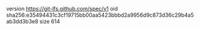 version https://git-lfs.github.com/spec/v1
oid sha256:e35494431c3cf19715bb00aa5423bbbd2a9956d9c873d36c29b4a5ab3dd3b3e8
size 614
